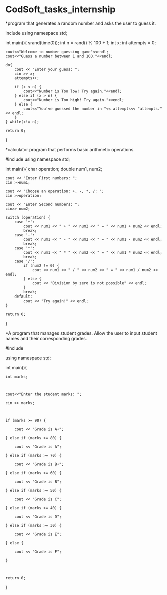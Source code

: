 # CodSoft_tasks_internship
*program that generates a random number and asks the user to guess it. 


include <iostream>
using namespace std;

int main(){
    srand(time(0));
    int n = rand() % 100 + 1;
    int x;
    int attempts = 0;

    cout<<"Welcome to number guessing game"<<endl;
    cout<<"Guess a number between 1 and 100."<<endl;

    do{
        cout << "Enter your guess: ";
        cin >> x;
        attempts++;

        if (x < n) {
            cout<<"Number is Too low! Try again."<<endl;
        } else if (x > n) {
            cout<<"Number is Too high! Try again."<<endl;
        } else {
            cout<<"You've guessed the number in "<< attempts<< "attempts."<< endl;
        }
    } while(x!= n);

    return 0;
}

*calculator program that performs basic arithmetic
operations.

#include <iostream>
using namespace std;

int main(){
    char operation;
    double num1, num2;

    cout << "Enter First numbers: ";
    cin >>num1;
    
    cout << "Choose an operation: +, -, *, /: ";
    cin >>operation;
    
    cout << "Enter Second numbers: ";
    cin>> num2;

    switch (operation) {
        case '+':
            cout << num1 << " + " << num2 << " = " << num1 + num2 << endl;
            break;
        case '-':
            cout << num1 << " - " << num2 << " = " << num1 - num2 << endl;
            break;
        case '*':
            cout << num1 << " * " << num2 << " = " << num1 * num2 << endl;
            break;
        case '/':
            if (num2 != 0) {
                cout << num1 << " / " << num2 << " = " << num1 / num2 << endl;
            } else {
                cout << "Division by zero is not possible" << endl;
            }
            break;
        default:
            cout << "Try again!" << endl;
    }

    return 0;
}


*A program that manages student grades. Allow the user
to input student names and their corresponding grades.

#include <iostream>

using namespace std;



int main(){

    int marks;



    cout<<"Enter the student marks: ";

    cin >> marks;



    if (marks >= 90) {

        cout << "Grade is A+";

    } else if (marks >= 80) {

        cout << "Grade is A";

    } else if (marks >= 70) {

        cout << "Grade is B+";

    } else if (marks >= 60) {

        cout << "Grade is B";

    } else if (marks >= 50) {

        cout << "Grade is C";

    } else if (marks >= 40) {

        cout << "Grade is D";

    } else if (marks >= 30) {

        cout << "Grade is E";

    } else {

        cout << "Grade is F";

    }



    return 0;

}









